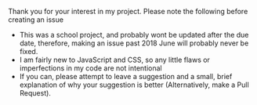 Thank you for your interest in my project. Please note the following before creating an issue
-	This was a school project, and probably wont be updated after the due date, therefore, making an issue past 2018 June will probably never be fixed.
-	I am fairly new to JavaScript and CSS, so any little flaws or imperfections in my code are not intentional
-	If you can, please attempt to leave a suggestion and a small, brief explanation of why your suggestion is better (Alternatively, make a Pull Request).
